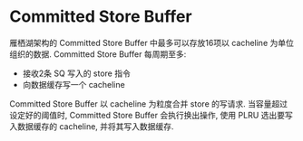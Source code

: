 Committed Store Buffer
==================

雁栖湖架构的 Committed Store Buffer 中最多可以存放16项以  cacheline 为单位组织的数据. Committed Store Buffer 每周期至多:

* 接收2条 SQ 写入的 store 指令
* 向数据缓存写一个 cacheline

Committed Store Buffer 以 cacheline 为粒度合并 store 的写请求. 当容量超过设定好的阈值时, Committed Store Buffer 会执行换出操作, 使用 PLRU 选出要写入数据缓存的 cacheline, 并将其写入数据缓存.



